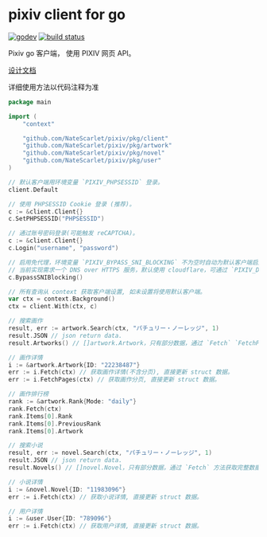 # pixiv client for go

[![godev](https://img.shields.io/static/v1?label=godev&message=reference&color=00add8)](https://pkg.go.dev/github.com/NateScarlet/pixiv/pkg)
[![build status](https://github.com/NateScarlet/pixiv/workflows/Go/badge.svg)](https://github.com/NateScarlet/pixiv/actions)

Pixiv go 客户端， 使用 PIXIV 网页 API。

[设计文档](https://natescarlet.github.io/pixiv/)

详细使用方法以代码注释为准

```go
package main

import (
    "context"

    "github.com/NateScarlet/pixiv/pkg/client"
    "github.com/NateScarlet/pixiv/pkg/artwork"
    "github.com/NateScarlet/pixiv/pkg/novel"
    "github.com/NateScarlet/pixiv/pkg/user"
)

// 默认客户端用环境变量 `PIXIV_PHPSESSID` 登录。
client.Default

// 使用 PHPSESSID Cookie 登录 (推荐)。
c := &client.Client{}
c.SetPHPSESSID("PHPSESSID")

// 通过账号密码登录(可能触发 reCAPTCHA)。
c := &client.Client{}
c.Login("username", "password")

// 启用免代理，环境变量 `PIXIV_BYPASS_SNI_BLOCKING` 不为空时自动为默认客户端启用免代理。
// 当前实现需求一个 DNS over HTTPS 服务，默认使用 cloudflare，可通过 `PIXIV_DNS_QUERY_URL` 环境变量设置。
c.BypassSNIBlocking()

// 所有查询从 context 获取客户端设置, 如未设置将使用默认客户端。
var ctx = context.Background()
ctx = client.With(ctx, c)

// 搜索画作
result, err := artwork.Search(ctx, "パチュリー・ノーレッジ", 1)
result.JSON // json return data.
result.Artworks() // []artwork.Artwork，只有部分数据，通过 `Fetch` `FetchPages` 方法获取完整数据。

// 画作详情
i := &artwork.Artwork{ID: "22238487"}
err := i.Fetch(ctx) // 获取画作详情(不含分页), 直接更新 struct 数据。
err := i.FetchPages(ctx) // 获取画作分页, 直接更新 struct 数据。

// 画作排行榜
rank := &artwork.Rank{Mode: "daily"}
rank.Fetch(ctx)
rank.Items[0].Rank
rank.Items[0].PreviousRank
rank.Items[0].Artwork

// 搜索小说
result, err := novel.Search(ctx, "パチュリー・ノーレッジ", 1)
result.JSON // json return data.
result.Novels() // []novel.Novel，只有部分数据，通过 `Fetch` 方法获取完整数据。

// 小说详情
i := &novel.Novel{ID: "11983096"}
err := i.Fetch(ctx) // 获取小说详情, 直接更新 struct 数据。

// 用户详情
i := &user.User{ID: "789096"}
err := i.Fetch(ctx) // 获取用户详情, 直接更新 struct 数据。
```
